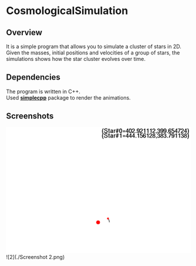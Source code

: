 # CosmologicalSimulation
 
 
 
## Overview
It is a simple program that allows you to simulate a cluster of stars in 2D.  
Given the masses, initial positions and velocities of a group of stars, the simulations shows how the star cluster evolves over time. 

## Dependencies
The program is written in C++.  
Used **[simplecpp](https://www.cse.iitb.ac.in/~ranade/simplecpp/)** package to render the animations.

## Screenshots

![1](./Screenshot1.png)
![2](./Screenshot 2.png)
